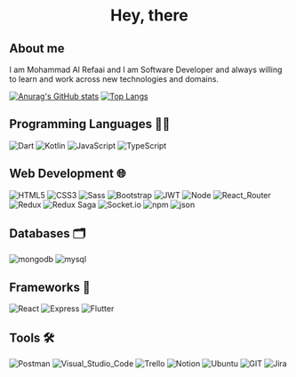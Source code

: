 
<h1 align="center">Hey, there</h1>

## About me
I am Mohammad Al Refaai and I am Software Developer and always willing to learn and work across new technologies and domains.




[![Anurag's GitHub stats](https://github-readme-stats.vercel.app/api?username=Mohammad-Al-Refai)](https://github.com/anuraghazra/github-readme-stats)
[![Top Langs](https://github-readme-stats.vercel.app/api/top-langs/?username=Mohammad-Al-Refai&layout=compact)](https://github.com/anuraghazra/github-readme-stats)

## Programming Languages 🧑‍🏫
![Dart](https://img.shields.io/badge/Dart-0175C2?style=for-the-badge&logo=dart&logoColor=white) 
![Kotlin](https://img.shields.io/badge/Kotlin-0095D5?&style=for-the-badge&logo=kotlin&logoColor=white) 
![JavaScript](	https://img.shields.io/badge/JavaScript-323330?style=for-the-badge&logo=javascript&logoColor=F7DF1E) 
![TypeScript](https://img.shields.io/badge/TypeScript-007ACC?style=for-the-badge&logo=typescript&logoColor=white) 

## Web Development 🌐
![HTML5](	https://img.shields.io/badge/HTML5-E34F26?style=for-the-badge&logo=html5&logoColor=white)
![CSS3](https://img.shields.io/badge/CSS3-1572B6?style=for-the-badge&logo=css3&logoColor=white) 
![Sass](https://img.shields.io/badge/Sass-CC6699?style=for-the-badge&logo=sass&logoColor=white) 
![Bootstrap]( https://img.shields.io/badge/Bootstrap-563D7C?style=for-the-badge&logo=bootstrap&logoColor=white) 
![JWT]( https://img.shields.io/badge/JWT-000000?style=for-the-badge&logo=JSON%20web%20tokens&logoColor=white) 
![Node]( https://img.shields.io/badge/Node.js-339933?style=for-the-badge&logo=nodedotjs&logoColor=white) 
![React_Router](	https://img.shields.io/badge/React_Router-CA4245?style=for-the-badge&logo=react-router&logoColor=white) 
![Redux](	https://img.shields.io/badge/Redux-593D88?style=for-the-badge&logo=redux&logoColor=white) 
![Redux Saga](	https://img.shields.io/badge/Redux%20saga-86D46B?style=for-the-badge&logo=redux%20saga&logoColor=999999) 
![Socket.io](https://img.shields.io/badge/Socket.io-010101?&style=for-the-badge&logo=Socket.io&logoColor=white) 
![npm]( https://img.shields.io/badge/npm-CB3837?style=for-the-badge&logo=npm&logoColor=white) 
![json](https://img.shields.io/badge/json-5E5C5C?style=for-the-badge&logo=json&logoColor=white) 

## Databases 🗂
![mongodb](https://img.shields.io/badge/MongoDB-4EA94B?style=for-the-badge&logo=mongodb&logoColor=white) 
![mysql]( https://img.shields.io/badge/MySQL-005C84?style=for-the-badge&logo=mysql&logoColor=white) 

## Frameworks 🚀
![React](https://img.shields.io/badge/React-20232A?style=for-the-badge&logo=react&logoColor=61DAFB) 
![Express]( https://img.shields.io/badge/Express.js-000000?style=for-the-badge&logo=express&logoColor=white) 
![Flutter](https://img.shields.io/badge/Flutter-02569B?style=for-the-badge&logo=flutter&logoColor=white) 

## Tools 🛠
![Postman]( https://img.shields.io/badge/Postman-FF6C37?style=for-the-badge&logo=Postman&logoColor=white) 
![Visual_Studio_Code](https://img.shields.io/badge/Visual_Studio_Code-0078D4?style=for-the-badge&logo=visual%20studio%20code&logoColor=white) 
![Trello](https://img.shields.io/badge/Trello-0052CC?style=for-the-badge&logo=trello&logoColor=white) 
![Notion](https://img.shields.io/badge/Notion-000000?style=for-the-badge&logo=notion&logoColor=white) 
![Ubuntu](https://img.shields.io/badge/Ubuntu-E95420?style=for-the-badge&logo=ubuntu&logoColor=white) 
![GIT](https://img.shields.io/badge/GIT-E44C30?style=for-the-badge&logo=git&logoColor=white) 
![Jira](https://img.shields.io/badge/Jira-0052CC?style=for-the-badge&logo=Jira&logoColor=white) 


